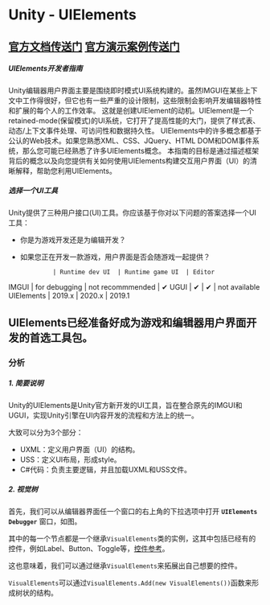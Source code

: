 # Unity - UIElements
[官方文档传送门](https://docs.unity3d.com/2019.1/Documentation/Manual/UIElements.html)
[官方演示案例传送门](https://github.com/Unity-Technologies/UIElementsExamples)
---
##### UIElements开发者指南
Unity编辑器用户界面主要是围绕即时模式UI系统构建的。虽然IMGUI在某些上下文中工作得很好，但它也有一些严重的设计限制，这些限制会影响开发编辑器特性和扩展的每个人的工作效率。
这就是创建UIElement的动机。UIElement是一个retained-mode(保留模式)的UI系统，它打开了提高性能的大门，提供了样式表、动态/上下文事件处理、可访问性和数据持久性。
UIElements中的许多概念都基于公认的Web技术。如果您熟悉XML、CSS、JQuery、HTML DOM和DOM事件系统，那么您可能已经熟悉了许多UIElements概念。
本指南的目标是通过描述框架背后的概念以及向您提供有关如何使用UIElements构建交互用户界面（UI）的清晰解释，帮助您利用UIElements。

##### 选择一个UI工具
Unity提供了三种用户接口(UI)工具。你应该基于你对以下问题的答案选择一个UI工具：
- 你是为游戏开发还是为编辑开发？
- 如果您正在开发一款游戏，用户界面是否会随游戏一起提供？

               | Runtime dev UI  | Runtime game UI  | Editor
IMGUI          | for debugging   | not recommmended | ✔
UGUI           | ✔               | ✔               | not available
UIElements     | 2019.x          | 2020.x           | 2019.1

UIElements已经准备好成为游戏和编辑器用户界面开发的首选工具包。
---

### 分析
##### 1. 简要说明
Unity的UIElements是Unity官方新开发的UI工具，旨在整合原先的IMGUI和UGUI，实现Unity引擎在UI内容开发的流程和方法上的统一。

大致可以分为3个部分：
- UXML：定义用户界面（UI）的结构。
- USS：定义UI布局，形成style。
- C#代码：负责主要逻辑，并且加载UXML和USS文件。
  
##### 2. 视觉树
首先，我们可以从编辑器界面任一个窗口的右上角的下拉选项中打开 **`UIElements Debugger`** 窗口，如图。

其中的每一个节点都是一个继承`VisualElements`类的实例，这其中包括已经有的控件，例如Label、Button、Toggle等，[控件参考]()。

这也意味着，我们可以通过继承`VisualElements`来拓展出自己想要的控件。

`VisualElements`可以通过`VisualElements.Add(new VisualElements())`函数来形成树状的结构。
